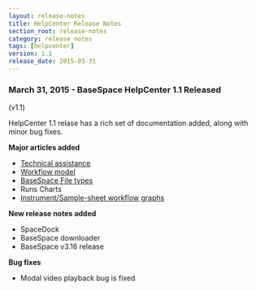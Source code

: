 ```yaml
---
layout: release-notes
title: HelpCenter Release Notes
section_root: release-notes
category: release notes
tags: [helpcenter]
version: 1.1
release_date: 2015-03-31
---
```


### March 31, 2015 - BaseSpace HelpCenter 1.1 Released
(v1.1)

HelpCenter 1.1 relase has a rich set of documentation added, along with minor bug fixes. 

**Major articles added**

- [Technical assistance](/articles/descriptive/technical-assistance/)
- [Workflow model](/articles/descriptive/workflow-model/)
- [BaseSpace File types](/articles/descriptive/file-types/) 
- Runs Charts 
- [Instrument/Sample-sheet workflow graphs](/articles/descriptive/workflow-graphs/)

**New release notes added**

- SpaceDock
- BaseSpace downloader
- BaseSpace v3.16 release 

**Bug fixes**

- Modal video playback bug is fixed